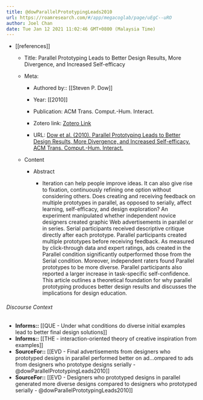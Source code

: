 ```yaml
---
title: @dowParallelPrototypingLeads2010
url: https://roamresearch.com/#/app/megacoglab/page/uEgC--uRO
author: Joel Chan
date: Tue Jan 12 2021 11:02:46 GMT+0800 (Malaysia Time)
---
```


- [[references]]

    - Title: Parallel Prototyping Leads to Better Design Results, More Divergence, and Increased Self-efficacy

    - Meta:

        - Authored by:: [[Steven P. Dow]]

        - Year: [[2010]]

        - Publication: ACM Trans. Comput.-Hum. Interact.

        - Zotero link: [Zotero Link](zotero://select/items/1_SXK8876F)

        - URL: [Dow et al. (2010). Parallel Prototyping Leads to Better Design Results, More Divergence, and Increased Self-efficacy. ACM Trans. Comput.-Hum. Interact.](http://doi.acm.org/10.1145/1879831.1879836)

    - Content

        - Abstract

            - Iteration can help people improve ideas. It can also give rise to fixation, continuously refining one option without considering others. Does creating and receiving feedback on multiple prototypes in parallel, as opposed to serially, affect learning, self-efficacy, and design exploration? An experiment manipulated whether independent novice designers created graphic Web advertisements in parallel or in series. Serial participants received descriptive critique directly after each prototype. Parallel participants created multiple prototypes before receiving feedback. As measured by click-through data and expert ratings, ads created in the Parallel condition significantly outperformed those from the Serial condition. Moreover, independent raters found Parallel prototypes to be more diverse. Parallel participants also reported a larger increase in task-specific self-confidence. This article outlines a theoretical foundation for why parallel prototyping produces better design results and discusses the implications for design education.

###### Discourse Context

- **Informs::** [[QUE - Under what conditions do diverse initial examples lead to better final design solutions]]
- **Informs::** [[THE - interaction-oriented theory of creative inspiration from examples]]
- **SourceFor::** [[EVD - Final advertisements from designers who prototyped designs in parallel performed better on ad...ompared to ads from designers who prototype designs serially - @dowParallelPrototypingLeads2010]]
- **SourceFor::** [[EVD - Designers who prototyped designs in parallel generated more diverse designs compared to designers who prototyped serially - @dowParallelPrototypingLeads2010]]
